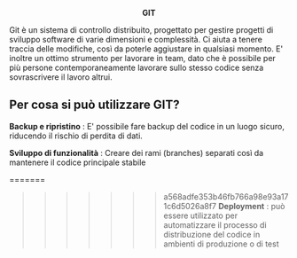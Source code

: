 <p align="center"> <strong> GIT </strong>

Git è un sistema di controllo distribuito, progettato per gestire progetti di sviluppo software di varie dimensioni e complessità. Ci aiuta a tenere traccia delle modifiche, così da poterle aggiustare in qualsiasi momento. 
E' inoltre un ottimo strumento per lavorare in team, dato che è possibile per più persone contemporaneamente lavorare sullo stesso codice senza sovrascrivere il lavoro altrui.
</p>

## Per cosa si può utilizzare GIT?

**Backup e ripristino** : E' possibile fare backup del codice in un luogo sicuro, riducendo il rischio di perdita di dati.


**Sviluppo di funzionalità** : Creare dei rami (branches) separati così da mantenere il codice principale stabile




=======
>>>>>>> a568adfe353b46fb766a98e93a171c6d5026a8f7
**Deployment** : può essere utilizzato per automatizzare il processo di distribuzione del codice in ambienti di produzione o di test